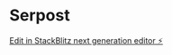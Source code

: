 # Serpost

[Edit in StackBlitz next generation editor ⚡️](https://stackblitz.com/~/github.com/GonzaloSQP/Serpost)